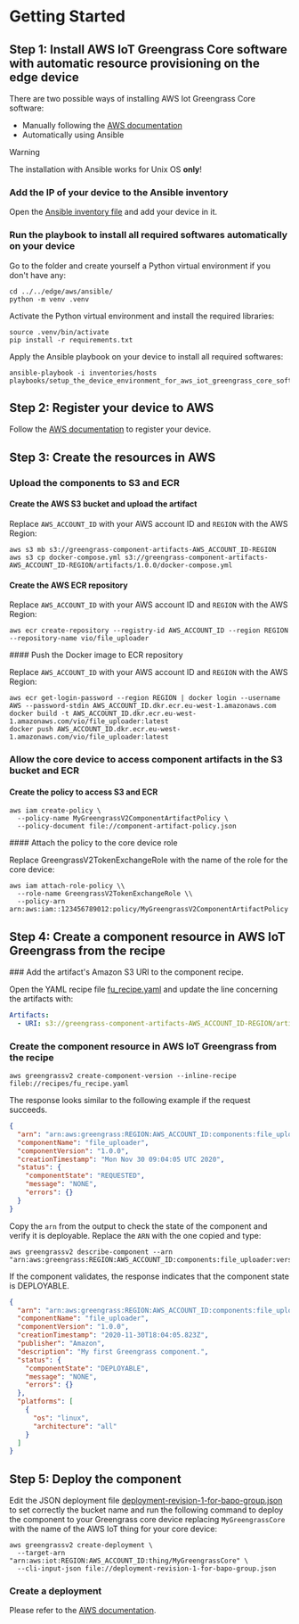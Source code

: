 # Getting Started

## Step 1: Install AWS IoT Greengrass Core software with automatic resource provisioning on the edge device

There are two possible ways of installing AWS Iot Greengrass Core software:

- Manually following the [AWS documentation](https://docs.aws.amazon.com/greengrass/v2/developerguide/quick-installation.html)
- Automatically using Ansible

> [!WARNING]  
> The installation with Ansible works for Unix OS **only**!

### Add the IP of your device to the Ansible inventory

Open the [Ansible inventory file](../../edge/aws/ansible/inventories/hosts) and add your device in it.

### Run the playbook to install all required softwares automatically on your device

Go to the folder and create yourself a Python virtual environment if you don't have any:
```shell
cd ../../edge/aws/ansible/
python -m venv .venv
```

Activate the Python virtual environment and install the required libraries:
```shell
source .venv/bin/activate
pip install -r requirements.txt
```

Apply the Ansible playbook on your device to install all required softwares:
```shell
ansible-playbook -i inventories/hosts playbooks/setup_the_device_environment_for_aws_iot_greengrass_core_software.yml 
```

## Step 2: Register your device to AWS

Follow the [AWS documentation](https://docs.aws.amazon.com/iot/latest/developerguide/iot-quick-start.html) to register your device.

## Step 3: Create the resources in AWS

### Upload the components to S3 and ECR

#### Create the AWS S3 bucket and upload the artifact

Replace `AWS_ACCOUNT_ID` with your AWS account ID and `REGION` with the AWS Region:

```shell
aws s3 mb s3://greengrass-component-artifacts-AWS_ACCOUNT_ID-REGION
aws s3 cp docker-compose.yml s3://greengrass-component-artifacts-AWS_ACCOUNT_ID-REGION/artifacts/1.0.0/docker-compose.yml
```

#### Create the AWS ECR repository

Replace `AWS_ACCOUNT_ID` with your AWS account ID and `REGION` with the AWS Region:

```shell
aws ecr create-repository --registry-id AWS_ACCOUNT_ID --region REGION --repository-name vio/file_uploader
```

#### Push the Docker image to ECR repository

Replace `AWS_ACCOUNT_ID` with your AWS account ID and `REGION` with the AWS Region:

```shell
aws ecr get-login-password --region REGION | docker login --username AWS --password-stdin AWS_ACCOUNT_ID.dkr.ecr.eu-west-1.amazonaws.com
docker build -t AWS_ACCOUNT_ID.dkr.ecr.eu-west-1.amazonaws.com/vio/file_uploader:latest
docker push AWS_ACCOUNT_ID.dkr.ecr.eu-west-1.amazonaws.com/vio/file_uploader:latest
```

### Allow the core device to access component artifacts in the S3 bucket and ECR

#### Create the policy to access S3 and ECR

```shell
aws iam create-policy \     
  --policy-name MyGreengrassV2ComponentArtifactPolicy \
  --policy-document file://component-artifact-policy.json 
```

#### Attach the policy to the core device role

Replace GreengrassV2TokenExchangeRole with the name of the role for the core device:

```shell
aws iam attach-role-policy \\
  --role-name GreengrassV2TokenExchangeRole \\
  --policy-arn arn:aws:iam::123456789012:policy/MyGreengrassV2ComponentArtifactPolicy
```

## Step 4: Create a component resource in AWS IoT Greengrass from the recipe

### Add the artifact's Amazon S3 URI to the component recipe.

Open the YAML recipe file [fu_recipe.yaml](../greengrassv2/fu_recipe.yaml) and update the line concerning the artifacts with:

```yaml
Artifacts:
  - URI: s3://greengrass-component-artifacts-AWS_ACCOUNT_ID-REGION/artifacts/1.0.0/docker-compose.yml
```

### Create the component resource in AWS IoT Greengrass from the recipe

```shell
aws greengrassv2 create-component-version --inline-recipe fileb://recipes/fu_recipe.yaml
```

The response looks similar to the following example if the request succeeds.

```json
{
  "arn": "arn:aws:greengrass:REGION:AWS_ACCOUNT_ID:components:file_uploader:versions:1.0.0",
  "componentName": "file_uploader",
  "componentVersion": "1.0.0",
  "creationTimestamp": "Mon Nov 30 09:04:05 UTC 2020",
  "status": {
    "componentState": "REQUESTED",
    "message": "NONE",
    "errors": {}
  }
}
```

Copy the `arn` from the output to check the state of the component and verify it is deployable. Replace the `ARN` with the one copied and type:


```shell
aws greengrassv2 describe-component --arn "arn:aws:greengrass:REGION:AWS_ACCOUNT_ID:components:file_uploader:versions:1.0.0"
```

If the component validates, the response indicates that the component state is DEPLOYABLE.

```json
{
  "arn": "arn:aws:greengrass:REGION:AWS_ACCOUNT_ID:components:file_uploader:versions:1.0.0",
  "componentName": "file_uploader",
  "componentVersion": "1.0.0",
  "creationTimestamp": "2020-11-30T18:04:05.823Z",
  "publisher": "Amazon",
  "description": "My first Greengrass component.",
  "status": {
    "componentState": "DEPLOYABLE",
    "message": "NONE",
    "errors": {}
  },
  "platforms": [
    {
      "os": "linux",
      "architecture": "all"
    }
  ]
}
```


## Step 5: Deploy the component

Edit the JSON deployment file [deployment-revision-1-for-bapo-group.json](deployment-revision-1-for-bapo-group.json) to set correctly the bucket name and run the following command to deploy the component to your Greengrass core device replacing `MyGreengrassCore` with the name of the AWS IoT thing for your core device:

```shell
aws greengrassv2 create-deployment \
  --target-arn "arn:aws:iot:REGION:AWS_ACCOUNT_ID:thing/MyGreengrassCore" \
  --cli-input-json file://deployment-revision-1-for-bapo-group.json
```

### Create a deployment

Please refer to the [AWS documentation](https://docs.aws.amazon.com/greengrass/v2/developerguide/create-deployments.html).